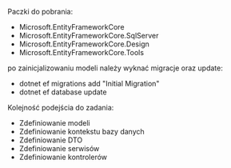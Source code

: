 ﻿Paczki do pobrania:
- Microsoft.EntityFrameworkCore
- Microsoft.EntityFrameworkCore.SqlServer
- Microsoft.EntityFrameworkCore.Design
- Microsoft.EntityFrameworkCore.Tools

po zainicjalizowaniu modeli należy wyknać migracje oraz update:
- dotnet ef migrations add "Initial Migration"
- dotnet ef database update

Kolejność podejścia do zadania:
- Zdefiniowanie modeli
- Zdefiniowanie kontekstu bazy danych
- Zdefiniowanie DTO
- Zdefiniowanie serwisów
- Zdefiniowanie kontrolerów
